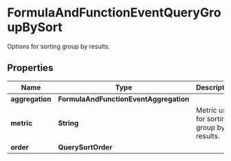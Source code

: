 

# FormulaAndFunctionEventQueryGroupBySort

Options for sorting group by results.

## Properties

Name | Type | Description | Notes
------------ | ------------- | ------------- | -------------
**aggregation** | **FormulaAndFunctionEventAggregation** |  | 
**metric** | **String** | Metric used for sorting group by results. |  [optional]
**order** | **QuerySortOrder** |  |  [optional]



